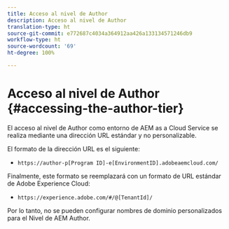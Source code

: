 ```yaml
---
title: Acceso al nivel de Author
description: Acceso al nivel de Author
translation-type: ht
source-git-commit: e772687c4034a364912aa426a133134571246db9
workflow-type: ht
source-wordcount: '69'
ht-degree: 100%

---
```



# Acceso al nivel de Author {#accessing-the-author-tier}

El acceso al nivel de Author como entorno de AEM as a Cloud Service se realiza mediante una dirección URL estándar y no personalizable.

El formato de la dirección URL es el siguiente:

* `https://author-p[Program ID]-e[EnvironmentID].adobeaemcloud.com/`

Finalmente, este formato se reemplazará con un formato de URL estándar de Adobe Experience Cloud:

* `https://experience.adobe.com/#/@[TenantId]/`

Por lo tanto, no se pueden configurar nombres de dominio personalizados para el Nivel de AEM Author.
